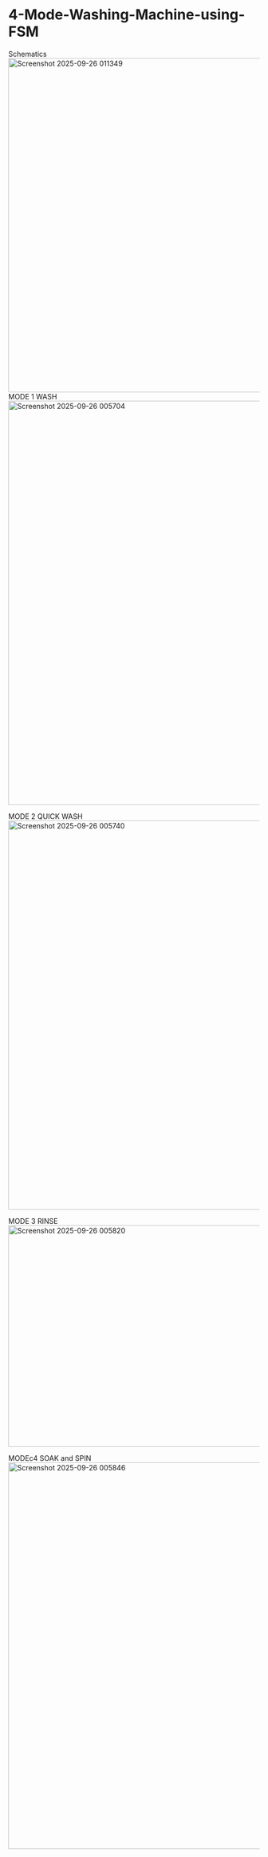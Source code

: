 # 4-Mode-Washing-Machine-using-FSM
Schematics
<img width="1561" height="668" alt="Screenshot 2025-09-26 011349" src="https://github.com/user-attachments/assets/1be3e7c6-35a6-4da7-8b44-411c2bdb61d6" />
MODE 1 WASH
<img width="1546" height="808" alt="Screenshot 2025-09-26 005704" src="https://github.com/user-attachments/assets/18e7337d-a5ec-44b2-92b1-c1eaa1e88bf5" />

MODE 2 QUICK WASH
<img width="1493" height="778" alt="Screenshot 2025-09-26 005740" src="https://github.com/user-attachments/assets/f18ff88b-4c16-46a9-bc30-c404b660abf1" />

MODE 3 RINSE
<img width="813" height="443" alt="Screenshot 2025-09-26 005820" src="https://github.com/user-attachments/assets/4a7bd5a5-8fc6-4c45-acb4-74abbfaeef1b" />

MODEc4 SOAK and SPIN
<img width="1534" height="773" alt="Screenshot 2025-09-26 005846" src="https://github.com/user-attachments/assets/05778447-e466-49dc-abe4-f21310a22bf0" />
